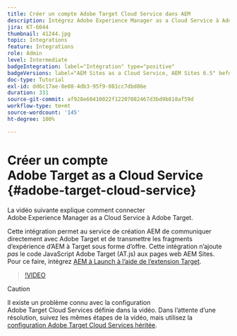 ```yaml
---
title: Créer un compte Adobe Target Cloud Service dans AEM
description: Intégrez Adobe Experience Manager as a Cloud Service à Adobe Target à l’aide de Cloud Service et de l’authentification Adobe IMS.
jira: KT-6044
thumbnail: 41244.jpg
topic: Integrations
feature: Integrations
role: Admin
level: Intermediate
badgeIntegration: label="Intégration" type="positive"
badgeVersions: label="AEM Sites as a Cloud Service, AEM Sites 6.5" before-title="false"
doc-type: Tutorial
exl-id: dd6c17ae-8e08-4db3-95f9-081cc7dbd86e
duration: 331
source-git-commit: af928e60410022f12207082467d3bd9b818af59d
workflow-type: tm+mt
source-wordcount: '145'
ht-degree: 100%

---
```


# Créer un compte Adobe Target as a Cloud Service {#adobe-target-cloud-service}

La vidéo suivante explique comment connecter Adobe Experience Manager as a Cloud Service à Adobe Target.

Cette intégration permet au service de création AEM de communiquer directement avec Adobe Target et de transmettre les fragments d’expérience d’AEM à Target sous forme d’offre.  Cette intégration n’ajoute *pas* le code JavaScript Adobe Target (AT.js) aux pages web AEM Sites. Pour ce faire, intégrez [AEM à Launch à l’aide de l’extension Target](../experience-platform/data-collection/tags/connect-aem-tag-property-using-ims.md).

>[!VIDEO](https://video.tv.adobe.com/v/41244?quality=12&learn=on)

>[!CAUTION]
>
>Il existe un problème connu avec la configuration Adobe Target Cloud Services définie dans la vidéo. Dans l’attente d’une résolution, suivez les mêmes étapes de la vidéo, mais utilisez la [configuration Adobe Target Cloud Services héritée](https://experienceleague.adobe.com/docs/experience-manager-learn/aem-target-tutorial/aem-target-implementation/using-aem-cloud-services.html?lang=fr).
